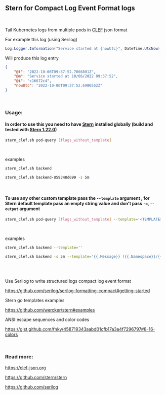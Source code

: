 ## Stern for Compact Log Event Format logs

<br/>

Tail Kubernetes logs from multiple pods in [CLEF](https://clef-json.org) json format

For example this log (using Serilog)
```cs
Log.Logger.Information("Service started at {nowUtc}", DateTime.UtcNow);
```

Will produce this log entry
```json
{
    "@t": "2022-10-06T09:37:52.7066801Z",
    "@m": "Service started at 10/06/2022 09:37:52",
    "@i": "c16672c4",
    "nowUtc": "2022-10-06T09:37:52.6986562Z"
}
```
<br/>

### Usage:


#### In order to use this you need to have [Stern](https://github.com/stern/stern) installed globally (build and tested with [Stern 1.22.0](https://github.com/stern/stern/releases/tag/v1.22.0))

```sh
stern_clef.sh pod-query [flags_without_template]
```

<br/>

examples

```sh
stern_clef.sh backend
```

```sh
stern_clef.sh backend-859348d699 -s 5m
```

<br/>

#### To use any other custom template pass the `--template` argument , for Stern default template pass an empty string value and don't pass `-o`, `--output` argument



```sh
stern_clef.sh pod-query [flags_without_template] --template='<TEMPLATE>'
```


<br/>

examples

```sh
stern_clef.sh backend --template=''
```

```sh
stern_clef.sh backend -s 5m --template='{{.Message}} ({{.Namespace}}/{{.PodName}}/{{.ContainerName}})'
```

<br/><br/>

Use Serilog to write structured logs compact log event format

https://github.com/serilog/serilog-formatting-compact#getting-started

Stern go templates examples

https://github.com/wercker/stern#examples

ANSI escape sequences and color codes

https://gist.github.com/fnky/458719343aabd01cfb17a3a4f7296797#8-16-colors

<br/>

### Read more:

https://clef-json.org

https://github.com/stern/stern

https://github.com/serilog
